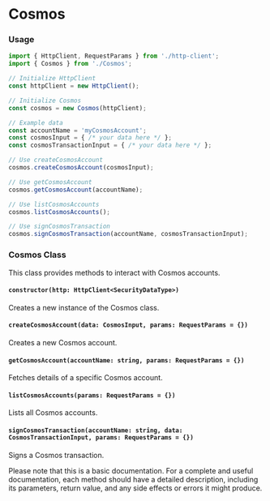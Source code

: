 # Cosmos



### Usage

```typescript
import { HttpClient, RequestParams } from './http-client';
import { Cosmos } from './Cosmos';

// Initialize HttpClient
const httpClient = new HttpClient();

// Initialize Cosmos
const cosmos = new Cosmos(httpClient);

// Example data
const accountName = 'myCosmosAccount';
const cosmosInput = { /* your data here */ };
const cosmosTransactionInput = { /* your data here */ };

// Use createCosmosAccount
cosmos.createCosmosAccount(cosmosInput);

// Use getCosmosAccount
cosmos.getCosmosAccount(accountName);

// Use listCosmosAccounts
cosmos.listCosmosAccounts();

// Use signCosmosTransaction
cosmos.signCosmosTransaction(accountName, cosmosTransactionInput);
```



### Cosmos Class

This class provides methods to interact with Cosmos accounts.

#### `constructor(http: HttpClient<SecurityDataType>)`

Creates a new instance of the Cosmos class.

#### `createCosmosAccount(data: CosmosInput, params: RequestParams = {})`

Creates a new Cosmos account.

#### `getCosmosAccount(accountName: string, params: RequestParams = {})`

Fetches details of a specific Cosmos account.

#### `listCosmosAccounts(params: RequestParams = {})`

Lists all Cosmos accounts.

#### `signCosmosTransaction(accountName: string, data: CosmosTransactionInput, params: RequestParams = {})`

Signs a Cosmos transaction.

Please note that this is a basic documentation. For a complete and useful documentation, each method should have a detailed description, including its parameters, return value, and any side effects or errors it might produce.
